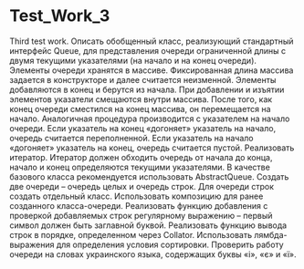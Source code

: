 # Test_Work_3
Third test work.
Описать обобщенный класс, реализующий стандартный интерфейс Queue, для представления очереди ограниченной длины с двумя текущими указателями (на начало и на конец очереди). Элементы очереди хранятся в массиве. Фиксированная длина массива задается в конструкторе и далее считается неизменной. Элементы добавляются в конец и берутся из начала. При добавлении и изъятии элементов указатели смещаются внутри массива. После того, как конец очереди сместился на конец массива, он перемещается на начало. Аналогичная процедура производится с указателем на начало очереди. Если указатель на конец «догоняет» указатель на начало, очередь считается переполненной. Если указатель на начало «догоняет» указатель на конец, очередь считается пустой.
Реализовать итератор. Итератор должен обходить очередь от начала до конца, начало и конец определяются текущими указателями. В качестве базового класса рекомендуется использовать AbstractQueue.
Создать две очереди – очередь целых и очередь строк. Для очереди строк создать отдельный класс. Использовать композицию для ранее созданного класса-очереди. Реализовать функцию добавления с проверкой добавляемых строк регулярному выражению – первый символ должен быть заглавной буквой. Реализовать функцию вывода строк в порядке, определенном через Collator. Использовать лямбда-выражения для определения условия сортировки. Проверить работу очереди на словах украинского языка, содержащих буквы «і», «є» и «ї».
